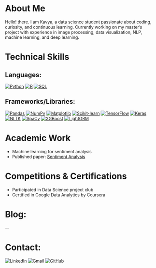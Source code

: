 # About Me

Hello! there. I am Kavya, a data science student passionate about coding, curiosity, and continuous learning. Currently working on my master’s project with experience in image processing, data visualization, NLP, machine learning, and deep learning.

# Technical Skills
## Languages:
[![Python](https://img.shields.io/badge/Python-3776AB?style=for-the-badge&logo=python&logoColor=white)](https://www.python.org/)
[![R](https://img.shields.io/badge/R-276DC3?style=for-the-badge&logo=r&logoColor=white)](https://www.r-project.org/)
[![SQL](https://img.shields.io/badge/SQL-00758F?style=for-the-badge&logo=postgresql&logoColor=white)](https://www.postgresql.org/)

## Frameworks/Libraries:
[![Pandas](https://img.shields.io/badge/Pandas-150458?style=for-the-badge&logo=pandas&logoColor=white)](https://pandas.pydata.org/)
[![NumPy](https://img.shields.io/badge/NumPy-013243?style=for-the-badge&logo=numpy&logoColor=white)](https://numpy.org/)
[![Matplotlib](https://img.shields.io/badge/Matplotlib-11557C?style=for-the-badge&logo=matplotlib&logoColor=white)](https://matplotlib.org/)
[![Scikit-learn](https://img.shields.io/badge/Scikit--learn-F7931E?style=for-the-badge&logo=scikitlearn&logoColor=white)](https://scikit-learn.org/)
[![TensorFlow](https://img.shields.io/badge/TensorFlow-FF6F00?style=for-the-badge&logo=tensorflow&logoColor=white)](https://www.tensorflow.org/)
[![Keras](https://img.shields.io/badge/Keras-D00000?style=for-the-badge&logo=keras&logoColor=white)](https://keras.io/)
[![NLTK](https://img.shields.io/badge/NTLK-4A4A4A?style=for-the-badge&logo=python&logoColor=white)](https://www.nltk.org/)
[![SpaCy](https://img.shields.io/badge/SpaCy-09A3D5?style=for-the-badge&logo=python&logoColor=white)](https://spacy.io/)
[![XGBoost](https://img.shields.io/badge/XGBoost-FF6600?style=for-the-badge&logo=xgboost&logoColor=white)](https://xgboost.ai/)
[![LightGBM](https://img.shields.io/badge/LightGBM-00B14F?style=for-the-badge&logo=lightgbm&logoColor=white)](https://lightgbm.readthedocs.io/)


# Academic Work

- Machine learning for sentiment analysis  
- Published paper: [Sentiment Analysis](https://github.com/srikavya26/Individual-assignment-Machine-learning-tutorial/)

# Competitions & Certifications

- Participated in Data Science project club
- Certified in Google Data Analytics by Coursera

# Blog:
--
# Contact: 

[![LinkedIn](https://img.shields.io/badge/LinkedIn-blue?style=for-the-badge&logo=linkedin&logoColor=white)](https://www.linkedin.com/in/vasala-srikavya-9368b5273/)
[![Gmail](https://img.shields.io/badge/Gmail-D14836?style=for-the-badge&logo=gmail&logoColor=white)](mailto:vskavya02@gmail.com)
[![GitHub](https://img.shields.io/badge/GitHub-black?style=for-the-badge&logo=github&logoColor=white)](https://github.com/srikavya26)




